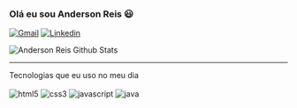 ### Olá eu sou Anderson Reis  😃
[![Gmail](https://img.shields.io/badge/Gmail-D14836?style=for-the-badge&logo=gmail&logoColor=white)](https://mail.google.com/mail/u/0/?ogbl#inbox/FMfcgzGqQvtHNsVtHkCsbtcTQQqgRBrW)
[![Linkedin](https://img.shields.io/badge/LinkedIn-0077B5?style=for-the-badge&logo=linkedin&logoColor=white)](https://www.linkedin.com/feed/)

![Anderson Reis Github Stats](https://github-readme-stats.vercel.app/api?username=andersoreeis&show_icons=true&theme=dracula)
 <hr>
Tecnologias que eu uso no meu dia 
</br> </br>

<span style="display:inline-block;">
    <img src="https://img.shields.io/badge/HTML5-E34F26?style=for-the-badge&logo=html5&logoColor=white" alt="html5">    
 </span>
 <span>
    <img src="https://img.shields.io/badge/CSS3-1572B6?style=for-the-badge&logo=css3&logoColor=white" alt="css3" style="display:inline_block;">    
</span>
<span>
    <img src="https://img.shields.io/badge/JavaScript-323330?style=for-the-badge&logo=javascript&logoColor=F7DF1E" alt="javascript">    
</span>
    <img src="https://img.shields.io/badge/Java-ED8B00?style=for-the-badge&logo=java&logoColor=white" alt="java">  
 </span
 

 
 
 
